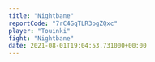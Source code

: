 ```yaml
---
title: "Nightbane"
reportCode: "7rC4GqTLR3pgZQxc"
player: "Touinki"
fight: "Nightbane"
date: 2021-08-01T19:04:53.731000+00:00
---
```

